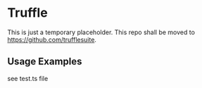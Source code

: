 # Truffle 

This is just a temporary placeholder. This repo shall be moved to https://github.com/trufflesuite.

## Usage Examples
see test.ts file